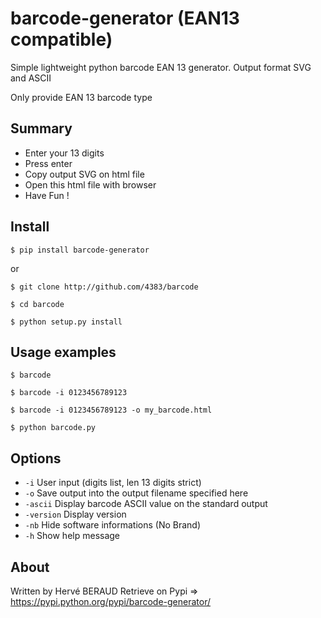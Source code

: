 # barcode-generator (EAN13 compatible)
Simple lightweight python barcode EAN 13 generator. Output format SVG and ASCII

Only provide EAN 13 barcode type

Summary
-------
* Enter your 13 digits
* Press enter
* Copy output SVG on html file
* Open this html file with browser
* Have Fun !

Install
-------
`$ pip install barcode-generator`

or

`$ git clone http://github.com/4383/barcode`

`$ cd barcode`

`$ python setup.py install`


Usage examples
------
`$ barcode`

`$ barcode -i 0123456789123`

`$ barcode -i 0123456789123 -o my_barcode.html` 

`$ python barcode.py`

Options
-------
* `-i` User input (digits list, len 13 digits strict)
* `-o` Save output into the output filename specified here
* `-ascii` Display barcode ASCII value on the standard output
* `-version` Display version
* `-nb` Hide software informations (No Brand)
* `-h` Show help message

About
-----
Written by Hervé BERAUD
Retrieve on Pypi => https://pypi.python.org/pypi/barcode-generator/
